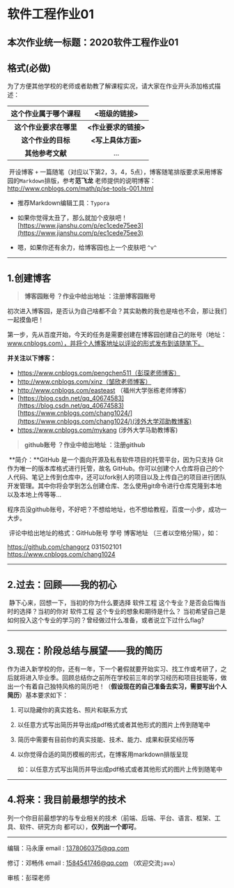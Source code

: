 # 软件工程作业01

## 本次作业统一标题：**2020软件工程作业01**

## 格式(必做)

为了方便其他学校的老师或者助教了解课程实况，请大家在作业开头添加格式描述：

| **这个作业属于哪个课程** |   **<班级的链接>**   |
| :----------------------: | :------------------: |
|  **这个作业要求在哪里**  | **<作业要求的链接>** |
|    **这个作业的目标**    |  **<写上具体方面>**  |
|     **其他参考文献**     |         ...          |

​		开设博客 `+` 一篇随笔（对应以下第2，3，4，5点），博客随笔排版要求采用博客园的`Markdown`排版，参考**范飞龙** 老师提供的说明博客：http://www.cnblogs.com/math/p/se-tools-001.html 

- 推荐Markdown编辑工具：`Typora`

- 如果你觉得太丑了，那么就加个皮肤吧！[https://www.jianshu.com/p/ec1cede75ee3](https://www.jianshu.com/p/ec1cede75ee3)
- 嗯，如果你还有余力，给博客园也上一个皮肤吧 `^v^`

------

## 1.创建博客

> **博客园账号 ？作业中给出地址 ：注册博客园账号**

​		初次进入博客园，是否认为自己啥都不会？其实助教的我也是啥也不会，那让我们一起摸鱼吧！

​		第一步，先从百度开始，今天的任务是需要创建在博客园创建自己的账号（地址：www.cnblogs.com），并将个人博客地址以评论的形式发布到该随笔下。

**并关注以下博客：**

- https://www.cnblogs.com/pengchen511（彭琛老师博客）
- http://www.cnblogs.com/xinz（邹欣老师博客）
- http://www.cnblogs.com/easteast （福州大学张栋老师博客）
- [https://blog.csdn.net/qq_40674583](https://blog.csdn.net/qq_40674583)  [https://www.cnblogs.com/chang1024/](https://www.cnblogs.com/chang1024/)(涉外大学邓助教博客)
- https://www.cnblogs.com/mykang (涉外大学马助教博客)

> **github账号  ？作业中给出地址 ：注册github**

​		**简介：**GitHub 是一个面向开源及私有软件项目的托管平台，因为只支持 Git 作为唯一的版本库格式进行托管，故名 GitHub。你可以创建个人仓库将自己的个人代码、笔记上传到仓库中，还可以fork别人的项目以及上传自己的项目进行团队开发管理。其中你将会学到怎么创建仓库、怎么使用git命令进行仓库克隆到本地以及本地上传等等...

​		程序员没github账号，不好吧？不想给地址，也不想给教程，百度一小步，成功一大步。

​		评论中给出地址的格式：GitHub账号   学号  博客地址 （三者以空格分隔），如：

https://github.com/changorz 031502101 https://www.cnblogs.com/chang1024

------

## 2.过去：回顾——我的初心

​		静下心来，回想一下，当初的你为什么要选择 软件工程 这个专业？是否会后悔当时的选择？当初的你对 软件工程 这个专业的想象和期待是什么？ 当初希望自己是如何投入这个专业的学习的？曾经做过什么准备，或者说立下过什么flag?

------

## 3.现在：阶段总结与展望——我的简历

​		作为进入新学校的你，还有一年，下一个暑假就要开始实习、找工作或考研了，之后就将进入毕业季。回顾总结你之前所在学校前三年的学习经历和项目技能等，做出一个有着自己独特风格的简历吧！（**假设现在的自己准备去实习，需要写出个人简历**）基本要求如下：

1. 可以隐藏你的真实姓名、照片和联系方式

2. 以任意方式写出简历并导出成pdf格式或者其他形式的图片上传到随笔中

3. 简历中需要有目前你的真实技能、技术、能力、成果和获奖经历等

4. 以你觉得合适的简历模板的形式，在博客用markdown排版呈现

   如：以任意方式写出简历并导出成pdf格式或者其他形式的图片上传到随笔中

------

## 4.将来：我目前最想学的技术

​		列一个你目前最想学的与专业相关的技术（前端、后端、平台、语言、框架、工具、软件、研究方向 都可以），**仅列出一个即可**。



------



编辑：马永康 email : 1378060375@qq.com

修订：邓畅伟 email : 1584541746@qq.com （欢迎交流`java`）

审核：彭琛老师